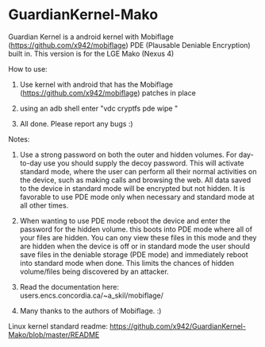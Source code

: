 GuardianKernel-Mako
===================

Guardian Kernel is a android kernel with Mobiflage (https://github.com/x942/mobiflage) PDE (Plausable Deniable Encryption) built in. This version is for the LGE Mako (Nexus 4)

How to use:

1) Use kernel with android that has the Mobiflage (https://github.com/x942/mobiflage) patches in place

2) using an adb shell enter "vdc cryptfs pde wipe <outer volume password> <hidden volume password>"

3) All done. Please report any bugs :)


Notes: 
1) Use a strong password on both the outer and hidden volumes. For day-to-day use you should supply the decoy password.
This will activate standard mode, where the user can perform all their normal activities on the device, such as making calls
and browsing the web. All data saved to the device in standard mode will be encrypted but not hidden. It is favorable to use
PDE mode only when necessary and standard mode at all other times.

2) When wanting to use PDE mode reboot the device and enter the password for the hidden volume. this boots into PDE mode where
all of your files are hidden. You can ony view these files in this mode and they are hidden when the device is off or in standard mode
the user should save files in the deniable storage (PDE mode) and immediately reboot into standard mode when done. This 
limits the chances of hidden volume/files being discovered by an attacker.

3) Read the documentation here: users.encs.concordia.ca/~a_skil/mobiflage/ 

4) Many thanks to the authors of Mobiflage. :)


Linux kernel standard readme: https://github.com/x942/GuardianKernel-Mako/blob/master/README
